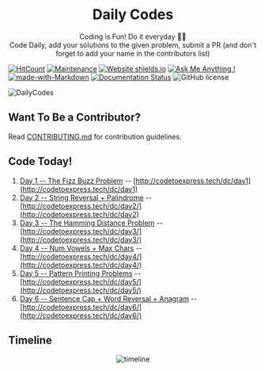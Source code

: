 <h1 align="center">
  Daily Codes
</h1>
<p align="center">
  Coding is Fun! Do it everyday 💯💯
  <br />
  Code Daily, add your solutions to the given problem, submit a PR (and don't forget to add your name in the contributors list)
</p>

[![HitCount](http://hits.dwyl.io/CodeToExpress/dailycodebase.svg)](http://hits.dwyl.io/CodeToExpress/dailycodebase) [![Maintenance](https://img.shields.io/badge/Maintained%3F-yes-green.svg)](https://GitHub.com/CodeToExpress/dailycodebase/commit-activity) [![Website shields.io](https://img.shields.io/website-up-down-green-red/http/shields.io.svg)](http://codetoexpress.tech/dailycodebase) [![Ask Me Anything !](https://img.shields.io/badge/Ask%20me-anything-1abc9c.svg)](http://madhavbahl.tech/contact/) [![made-with-Markdown](https://img.shields.io/badge/Made%20with-Markdown-1f425f.svg)](http://commonmark.org) [![Documentation Status](https://readthedocs.org/projects/ansicolortags/badge/?version=latest)](http://ansicolortags.readthedocs.io/?badge=latest) ![GitHub license](https://img.shields.io/github/license/CodeToExpress/dailycodebase.svg)

![DailyCodes](./cover-img.png)

## Want To Be a Contributor?

Read [CONTRIBUTING.md](./CONTRIBUTING.md) for contribution guidelines.

## Code Today!

1. [Day 1 -- The Fizz Buzz Problem](./Day1/) -- [http://codetoexpress.tech/dc/day1](http://codetoexpress.tech/dc/day1)
2. [Day 2 -- String Reversal + Palindrome](./Day2/) -- [http://codetoexpress.tech/dc/day2/](http://codetoexpress.tech/dc/day2)
3. [Day 3 -- The Hamming Distance Problem](./Day3/) -- [http://codetoexpress.tech/dc/day3/](http://codetoexpress.tech/dc/day3/)
4. [Day 4 -- Num Vowels + Max Chars](./day4/) -- [http://codetoexpress.tech/dc/day4/](http://codetoexpress.tech/dc/day4/)
5. [Day 5 -- Pattern Printing Problems](./day5/) -- [http://codetoexpress.tech/dc/day5/](http://codetoexpress.tech/dc/day5/)
6. [Day 6 -- Sentence Cap + Word Reversal + Anagram](./day6/) -- [http://codetoexpress.tech/dc/day6/](http://codetoexpress.tech/dc/day6/)

## Timeline

<p align="center">
  <img src="./timeline.png" alt="timeline">
</p>


